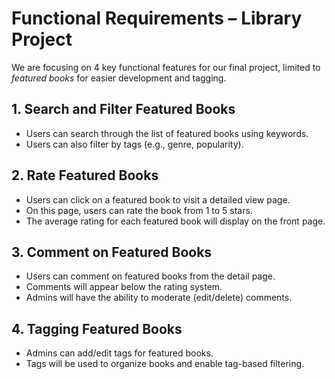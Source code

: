 
# Functional Requirements – Library Project

We are focusing on 4 key functional features for our final project, limited to *featured books* for easier development and tagging.

## 1. Search and Filter Featured Books
- Users can search through the list of featured books using keywords.
- Users can also filter by tags (e.g., genre, popularity).

## 2. Rate Featured Books
- Users can click on a featured book to visit a detailed view page.
- On this page, users can rate the book from 1 to 5 stars.
- The average rating for each featured book will display on the front page.

## 3. Comment on Featured Books
- Users can comment on featured books from the detail page.
- Comments will appear below the rating system.
- Admins will have the ability to moderate (edit/delete) comments.

## 4. Tagging Featured Books
- Admins can add/edit tags for featured books.
- Tags will be used to organize books and enable tag-based filtering.


